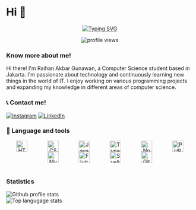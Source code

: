 # Hi 👋

<div align="center">

[![Typing SVG](https://readme-typing-svg.demolab.com?font=Fira+Code&pause=1000&color=0CDAF7&center=true&vCenter=true&width=435&lines=Computer+Science+Student)](https://git.io/typing-svg)

<img src="https://komarev.com/ghpvc/?username=samaele13&label=Profile%20views&color=0e75b6&style=flat" alt="profile views" />
</div>

### Know more about me!

<p>
Hi there! I'm Raihan Akbar Gunawan, a Computer Science student based in Jakarta. I'm passionate about technology and continuously learning new things in the world of IT. I enjoy working on various programming projects and expanding my knowledge in different areas of computer science.
</p>

### 📞 Contact me!

[![Instagram](https://img.shields.io/badge/Instagram-purple?style=flat-square&logo=instagram&logoColor=white)](https://www.instagram.com/rhankbrguw_/#)
[![LinkedIn](https://img.shields.io/badge/LinkedIn-blue?style=flat-square&logo=linkedin&logoColor=white)](https://www.linkedin.com/in/raihan-akbar-2b5820334/)

### 🧰 Language and tools

<div align="center">
  <img align="center" alt="HTML" width="30px" style="margin: 0 25px;" src="https://cdn.jsdelivr.net/gh/devicons/devicon/icons/html5/html5-plain.svg" />
  <img align="center" alt="CSS" width="30px" style="margin: 0 25px;" src="https://cdn.jsdelivr.net/gh/devicons/devicon/icons/css3/css3-plain.svg" />
  <img align="center" alt="JavaScript" width="30px" style="margin: 0 25px;" src="https://cdn.jsdelivr.net/gh/devicons/devicon/icons/javascript/javascript-original.svg" />
  <img align="center" alt="TypeScript" width="30px" style="margin: 0 25px;" src="https://cdn.jsdelivr.net/gh/devicons/devicon/icons/typescript/typescript-original.svg" />
  <img align="center" alt="NodeJS" width="30px" style="margin: 0 25px;" src="https://cdn.jsdelivr.net/gh/devicons/devicon/icons/nodejs/nodejs-original.svg" />
  <img align="center" alt="PHP" width="30px" style="margin: 0 25px;" src="https://cdn.jsdelivr.net/gh/devicons/devicon/icons/php/php-original.svg" />
  <img align="center" alt="MySQL" width="30px" style="margin: 0 25px;" src="https://cdn.jsdelivr.net/gh/devicons/devicon/icons/mysql/mysql-original.svg" />
  <img align="center" alt="Flutter" width="30px" style="margin: 0 25px;" src="https://cdn.jsdelivr.net/gh/devicons/devicon/icons/flutter/flutter-original.svg" />
  <img align="center" alt="Svelte" width="30px" style="margin: 0 25px;" src="https://upload.wikimedia.org/wikipedia/commons/1/1b/Svelte_Logo.svg" />
  <img align="center" alt="GitHub" width="30px" style="margin: 0 25px;" src="https://cdn.jsdelivr.net/gh/devicons/devicon/icons/github/github-original.svg" />
</div>

<br />

### Statistics

![Github profile stats](https://github-readme-stats.vercel.app/api?username=samaele13&show_icons=true&locale=en&theme=shades-of-purple)
<br />
![Top langugage stats](https://github-readme-stats.vercel.app/api/top-langs?username=samaele13&show_icons=true&locale=en&layout=compact&theme=shades-of-purple)
